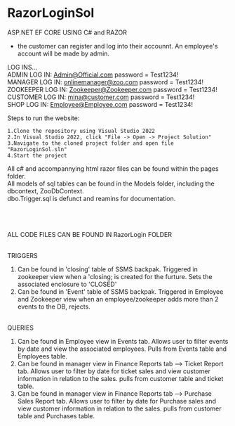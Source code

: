# RazorLoginSol

ASP.NET EF CORE USING C# and RAZOR

- the customer can register and log into their accounnt. An employee's account will be made by admin. 

LOG INS... <br />
ADMIN LOG IN: Admin@Official.com  password = Test1234! <br />
MANAGER LOG IN: onlinemanager@zoo.com  password = Test1234! <br />
ZOOKEEPER LOG IN: Zookeeper@Zookeeper.com  password = Test1234! <br />
CUSTOMER LOG IN:  mina@customer.com  password = Test1234! <br />
SHOP LOG IN: Employee@Employee.com  password = Test1234!


Steps to run the website:<br />

    1.Clone the repository using Visual Studio 2022 
    2.In Visual Studio 2022, click "File -> Open -> Project Solution" 
    3.Navigate to the cloned project folder and open file "RazorLoginSol.sln" 
    4.Start the project 

All c# and accompannying html razor files can be found within the pages folder.<br />
All models of sql tables can be found in the Models folder, including the dbcontext, ZooDbContext.<br />
dbo.Trigger.sql is defunct and reamins for documentation.<br />

<br /><br /><br /> ALL CODE FILES CAN BE FOUND IN RazorLogin FOLDER <br /><br />

TRIGGERS<br />
1. Can be found in 'closing' table of SSMS backpak. Triggered in zookeeper view when a 'closing; is created for the furture. Sets the associated enclosure to 'CLOSED' <br />
2. Can be found in 'Event' table of SSMS backpak. Triggered in Employee and Zookeeper view when an employee/zookeeper adds more than 2 events to the DB, rejects.
<br /><br />

QUERIES <br />
1. Can be found in Employee view in Events tab. Allows user to filter events by date and view the associated employees. Pulls from Events table and Employees table. <br />
2. Can be found in manager view in Finance Reports tab --> Ticket Report tab. Allows user to filter by date for ticket sales and view customer information in relation to the sales. pulls from customer table and ticket table. <br />
3. Can be found in manager view in Finance Reports tab --> Purchase Sales Report tab. Allows user to filter by date for Purchase sales and view customer information in relation to the sales. pulls from customer table and Purchases table.
    
